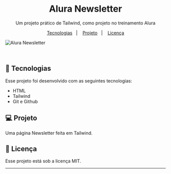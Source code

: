 <h1 align="center"> Alura Newsletter </h1>

<p align="center">
  Um projeto prático de Tailwind, como projeto no treinamento Alura<br/>
</p>

<p align="center">
  <a href="#-tecnologias">Tecnologias</a>&nbsp;&nbsp;&nbsp;|&nbsp;&nbsp;&nbsp;
  <a href="#-projeto">Projeto</a>&nbsp;&nbsp;&nbsp;|&nbsp;&nbsp;&nbsp;
  <a href="#memo-licença">Licença</a>
</p>

  ![Alura Newsletter](https://github.com/marcostwelve/alura-newsletter/assets/94411600/c613c6dc-6659-4f4f-9e9f-f4dcb725be1d)



<br />

## 🚀 Tecnologias

Esse projeto foi desenvolvido com as seguintes tecnologias:

- HTML
- Tailwind
- Git e Github

## 💻 Projeto

Uma página Newsletter feita em Tailwind.


## :memo: Licença

Esse projeto está sob a licença MIT.

---
